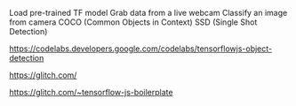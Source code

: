 Load pre-trained TF model
Grab data from a live webcam
Classify an image from camera
COCO (Common Objects in Context)
SSD (Single Shot Detection)



https://codelabs.developers.google.com/codelabs/tensorflowjs-object-detection


https://glitch.com/

https://glitch.com/~tensorflow-js-boilerplate





